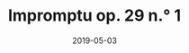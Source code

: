 ---
title: Impromptu op. 29 n.° 1
composers: chopin-frederic
date: 2019-05-03
medialink: https://www.youtube.com/embed/GxCUpVpEIlY?start=0&end=258
---